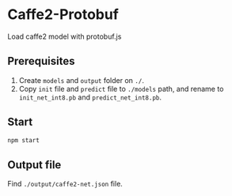 # Caffe2-Protobuf
Load caffe2 model with protobuf.js

## Prerequisites

1. Create `models` and `output` folder on `./`.
2. Copy `init` file and `predict` file to `./models` path, and rename to `init_net_int8.pb` and `predict_net_int8.pb`.

## Start

```sh
npm start
```

## Output file

Find `./output/caffe2-net.json` file.
